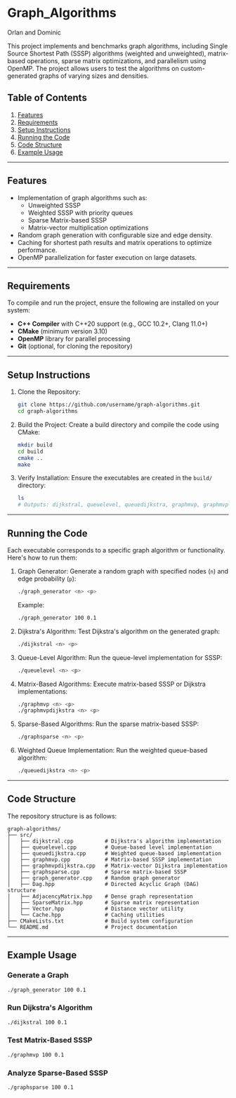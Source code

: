 # Graph_Algorithms
Orlan and Dominic

This project implements and benchmarks graph algorithms, including Single Source Shortest Path (SSSP) algorithms (weighted and unweighted), matrix-based operations, sparse matrix optimizations, and parallelism using OpenMP. The project allows users to test the algorithms on custom-generated graphs of varying sizes and densities.

## Table of Contents
1. [Features](#features)
2. [Requirements](#requirements)
3. [Setup Instructions](#setup-instructions)
4. [Running the Code](#running-the-code)
5. [Code Structure](#code-structure)
6. [Example Usage](#example-usage)

---

## Features
- Implementation of graph algorithms such as:
  - Unweighted SSSP
  - Weighted SSSP with priority queues
  - Sparse Matrix-based SSSP
  - Matrix-vector multiplication optimizations
- Random graph generation with configurable size and edge density.
- Caching for shortest path results and matrix operations to optimize performance.
- OpenMP parallelization for faster execution on large datasets.

---

## Requirements
To compile and run the project, ensure the following are installed on your system:
- **C++ Compiler** with C++20 support (e.g., GCC 10.2+, Clang 11.0+)
- **CMake** (minimum version 3.10)
- **OpenMP** library for parallel processing
- **Git** (optional, for cloning the repository)

---

## Setup Instructions
1. Clone the Repository:
   ```bash
   git clone https://github.com/username/graph-algorithms.git
   cd graph-algorithms
   ```

2. Build the Project:
   Create a build directory and compile the code using CMake:
   ```bash
   mkdir build
   cd build
   cmake ..
   make
   ```

3. Verify Installation:
   Ensure the executables are created in the `build/` directory:
   ```bash
   ls
   # Outputs: dijkstral, queuelevel, queuedijkstra, graphmvp, graphmvpdijkstra, graphsparse, graph_generator
   ```

---

## Running the Code
Each executable corresponds to a specific graph algorithm or functionality. Here's how to run them:

1. Graph Generator:
   Generate a random graph with specified nodes (`n`) and edge probability (`p`):
   ```bash
   ./graph_generator <n> <p>
   ```
   Example:
   ```bash
   ./graph_generator 100 0.1
   ```

2. Dijkstra's Algorithm:
   Test Dijkstra's algorithm on the generated graph:
   ```bash
   ./dijkstral <n> <p>
   ```

3. Queue-Level Algorithm:
   Run the queue-level implementation for SSSP:
   ```bash
   ./queuelevel <n> <p>
   ```

4. Matrix-Based Algorithms:
   Execute matrix-based SSSP or Dijkstra implementations:
   ```bash
   ./graphmvp <n> <p>
   ./graphmvpdijkstra <n> <p>
   ```

5. Sparse-Based Algorithms:
   Run the sparse matrix-based SSSP:
   ```bash
   ./graphsparse <n> <p>
   ```

6. Weighted Queue Implementation:
   Run the weighted queue-based algorithm:
   ```bash
   ./queuedijkstra <n> <p>
   ```

---

## Code Structure
The repository structure is as follows:

```
graph-algorithms/
├── src/
│   ├── dijkstral.cpp          # Dijkstra's algorithm implementation
│   ├── queuelevel.cpp         # Queue-based level implementation
│   ├── queuedijkstra.cpp      # Weighted queue-based implementation
│   ├── graphmvp.cpp           # Matrix-based SSSP implementation
│   ├── graphmvpdijkstra.cpp   # Matrix-vector Dijkstra implementation
│   ├── graphsparse.cpp        # Sparse matrix-based SSSP
│   ├── graph_generator.cpp    # Random graph generator
│   ├── Dag.hpp                # Directed Acyclic Graph (DAG) structure
│   ├── AdjacencyMatrix.hpp    # Dense graph representation
│   ├── SparseMatrix.hpp       # Sparse matrix representation
│   ├── Vector.hpp             # Distance vector utility
│   └── Cache.hpp              # Caching utilities
├── CMakeLists.txt             # Build system configuration
└── README.md                  # Project documentation
```

---

## Example Usage
### Generate a Graph
```bash
./graph_generator 100 0.1
```

### Run Dijkstra's Algorithm
```bash
./dijkstral 100 0.1
```

### Test Matrix-Based SSSP
```bash
./graphmvp 100 0.1
```

### Analyze Sparse-Based SSSP
```bash
./graphsparse 100 0.1
